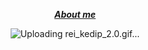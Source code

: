 <div align="center">
<div align="center">

  _***[About me](https://ayo.so/nopvan)***_

</div>
  
![Uploading rei_kedip_2.0.gif…]()


